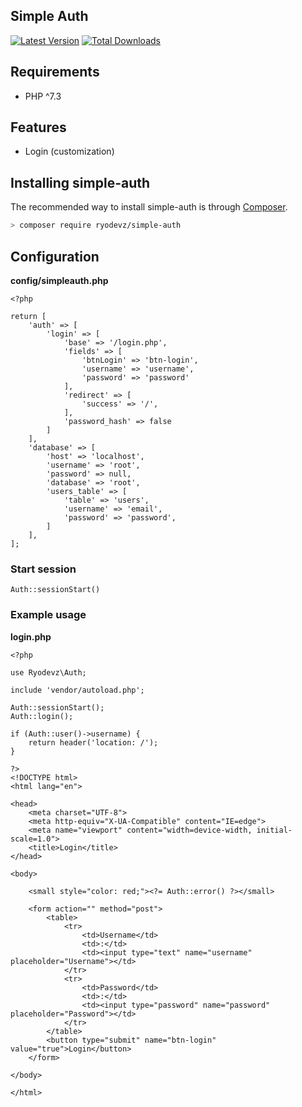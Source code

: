 ## Simple Auth
[![Latest Version](https://img.shields.io/github/v/release/ryodevz/simple-auth.svg?style=flat-square)](https://github.com/ryodevz/simple-auth/releases)
[![Total Downloads](https://img.shields.io/packagist/dt/ryodevz/simple-auth.svg?style=flat-square)](https://packagist.org/packages/ryodevz/simple-auth)

## Requirements

- PHP ^7.3

## Features

- Login (customization)

## Installing simple-auth

The recommended way to install simple-auth is through
[Composer](https://getcomposer.org/).

```bash
> composer require ryodevz/simple-auth
```

## Configuration

**config/simpleauth.php**
```
<?php

return [
    'auth' => [
        'login' => [
            'base' => '/login.php',
            'fields' => [
                'btnLogin' => 'btn-login',
                'username' => 'username',
                'password' => 'password'
            ],
            'redirect' => [
                'success' => '/',
            ],
            'password_hash' => false
        ]
    ],
    'database' => [
        'host' => 'localhost',
        'username' => 'root',
        'password' => null,
        'database' => 'root',
        'users_table' => [
            'table' => 'users',
            'username' => 'email',
            'password' => 'password',
        ]
    ],
];
```

### Start session
```
Auth::sessionStart()
```

### Example usage
**login.php**
````
<?php

use Ryodevz\Auth;

include 'vendor/autoload.php';

Auth::sessionStart();
Auth::login();

if (Auth::user()->username) {
    return header('location: /');
}

?>
<!DOCTYPE html>
<html lang="en">

<head>
    <meta charset="UTF-8">
    <meta http-equiv="X-UA-Compatible" content="IE=edge">
    <meta name="viewport" content="width=device-width, initial-scale=1.0">
    <title>Login</title>
</head>

<body>

    <small style="color: red;"><?= Auth::error() ?></small>

    <form action="" method="post">
        <table>
            <tr>
                <td>Username</td>
                <td>:</td>
                <td><input type="text" name="username" placeholder="Username"></td>
            </tr>
            <tr>
                <td>Password</td>
                <td>:</td>
                <td><input type="password" name="password" placeholder="Password"></td>
            </tr>
        </table>
        <button type="submit" name="btn-login" value="true">Login</button>
    </form>

</body>

</html>
````
